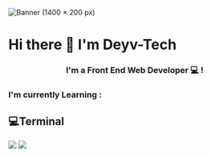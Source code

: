 ![Banner (1400 × 200 px)](https://user-images.githubusercontent.com/92702144/197099573-e6e23d18-684d-4827-8c9b-e1aac4d32ada.jpg)

# Hi there 👋 I'm Deyv-Tech

<h3 align="center">
I'm a Front End Web Developer 💻 !
</h3> 

### I'm currently Learning :

## 💻Terminal

<img src="https://img.shields.io/badge/GIT-E44C30?style=flat&logo=git&logoColor=white" /> <img src="https://img.shields.io/badge/Powershell-5391FE?style=flat&logo&logo=powershell&logoColor=white" />